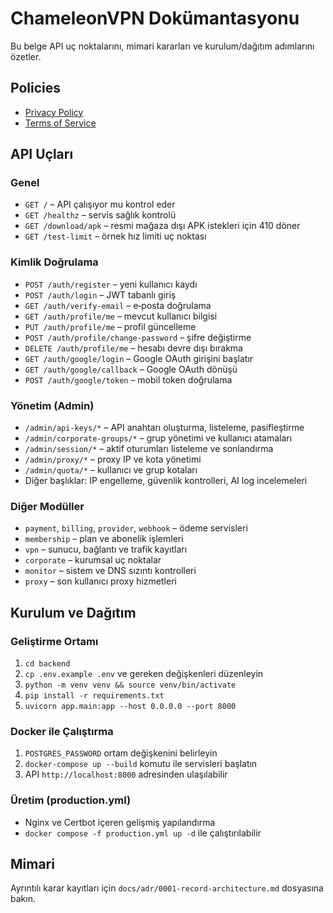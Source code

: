# ChameleonVPN Dokümantasyonu

Bu belge API uç noktalarını, mimari kararları ve kurulum/dağıtım adımlarını özetler.
## Policies

- [Privacy Policy](privacy.md)
- [Terms of Service](terms.md)

## API Uçları

### Genel
- `GET /` – API çalışıyor mu kontrol eder
- `GET /healthz` – servis sağlık kontrolü
- `GET /download/apk` – resmi mağaza dışı APK istekleri için 410 döner
- `GET /test-limit` – örnek hız limiti uç noktası

### Kimlik Doğrulama
- `POST /auth/register` – yeni kullanıcı kaydı
- `POST /auth/login` – JWT tabanlı giriş
- `GET /auth/verify-email` – e‑posta doğrulama
- `GET /auth/profile/me` – mevcut kullanıcı bilgisi
- `PUT /auth/profile/me` – profil güncelleme
- `POST /auth/profile/change-password` – şifre değiştirme
- `DELETE /auth/profile/me` – hesabı devre dışı bırakma
- `GET /auth/google/login` – Google OAuth girişini başlatır
- `GET /auth/google/callback` – Google OAuth dönüşü
- `POST /auth/google/token` – mobil token doğrulama

### Yönetim (Admin)
- `/admin/api-keys/*` – API anahtarı oluşturma, listeleme, pasifleştirme
- `/admin/corporate-groups/*` – grup yönetimi ve kullanıcı atamaları
- `/admin/session/*` – aktif oturumları listeleme ve sonlandırma
- `/admin/proxy/*` – proxy IP ve kota yönetimi
- `/admin/quota/*` – kullanıcı ve grup kotaları
- Diğer başlıklar: IP engelleme, güvenlik kontrolleri, AI log incelemeleri

### Diğer Modüller
- `payment`, `billing`, `provider`, `webhook` – ödeme servisleri
- `membership` – plan ve abonelik işlemleri
- `vpn` – sunucu, bağlantı ve trafik kayıtları
- `corporate` – kurumsal uç noktalar
- `monitor` – sistem ve DNS sızıntı kontrolleri
- `proxy` – son kullanıcı proxy hizmetleri

## Kurulum ve Dağıtım

### Geliştirme Ortamı
1. `cd backend`
2. `cp .env.example .env` ve gereken değişkenleri düzenleyin
3. `python -m venv venv && source venv/bin/activate`
4. `pip install -r requirements.txt`
5. `uvicorn app.main:app --host 0.0.0.0 --port 8000`

### Docker ile Çalıştırma
1. `POSTGRES_PASSWORD` ortam değişkenini belirleyin
2. `docker-compose up --build` komutu ile servisleri başlatın
3. API `http://localhost:8000` adresinden ulaşılabilir

### Üretim (production.yml)
- Nginx ve Certbot içeren gelişmiş yapılandırma
- `docker compose -f production.yml up -d` ile çalıştırılabilir

## Mimari
Ayrıntılı karar kayıtları için `docs/adr/0001-record-architecture.md` dosyasına bakın.
